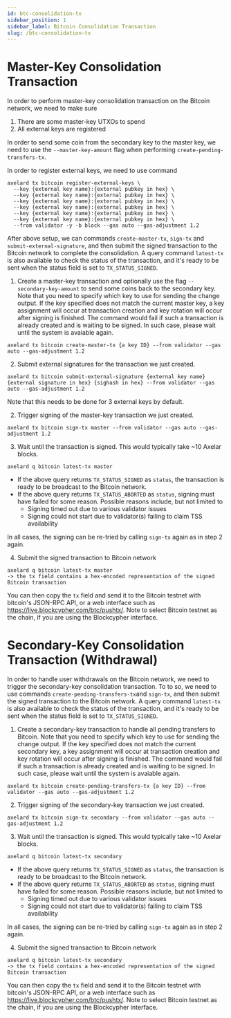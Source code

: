 ```yaml
---
id: btc-consolidation-tx
sidebar_position: 1
sidebar_label: Bitcoin Consolidation Transaction
slug: /btc-consolidation-tx
---
```

# Master-Key Consolidation Transaction
In order to perform master-key consolidation transaction on the Bitcoin network, we need to make sure

1. There are some master-key UTXOs to spend
2. All external keys are registered

In order to send some coin from the secondary key to the master key, we need to use the `--master-key-amount` flag when performing `create-pending-transfers-tx`.

In order to register external keys, we need to use command
```
axelard tx bitcoin register-external-keys \
  --key {external key name}:{external pubkey in hex} \
  --key {external key name}:{external pubkey in hex} \
  --key {external key name}:{external pubkey in hex} \
  --key {external key name}:{external pubkey in hex} \
  --key {external key name}:{external pubkey in hex} \
  --key {external key name}:{external pubkey in hex} \
  --from validator -y -b block --gas auto --gas-adjustment 1.2
```

After above setup, we can commands `create-master-tx`, `sign-tx` and `submit-external-signature`, and then submit the signed transaction to the Bitcoin network to complete the consolidation. A query command `latest-tx` is also available to check the status of the transaction, and it's ready to be sent when the status field is set to `TX_STATUS_SIGNED`.

1. Create a master-key transaction and optionally use the flag `--secondary-key-amount` to send some coins back to the secondary key. Note that you need to specify which key to use for sending the change output. If the key specified does not match the current master key, a key assignment will occur at transaction creation and key rotation will occur after signing is finished. The command would fail if such a transaction is already created and is waiting to be signed. In such case, please wait until the system is avaiable again.
  ```
  axelard tx bitcoin create-master-tx {a key ID} --from validator --gas auto --gas-adjustment 1.2
  ```

2. Submit external signatures for the transaction we just created.
```
axelard tx bitcoin submit-external-signature {external key name} {external signature in hex} {sighash in hex} --from validator --gas auto --gas-adjustment 1.2
```
Note that this needs to be done for 3 external keys by default.

2. Trigger signing of the master-key transaction we just created.
  ```
  axelard tx bitcoin sign-tx master --from validator --gas auto --gas-adjustment 1.2
  ```

3. Wait until the transaction is signed. This would typically take ~10 Axelar blocks.
  ```
  axelard q bitcoin latest-tx master
  ```
  - If the above query returns `TX_STATUS_SIGNED` as `status`, the transaction is ready to be broadcast to the Bitcoin network.
  - If the above query returns `TX_STATUS_ABORTED` as `status`, signing must have failed for some reason. Possible reasons include, but not limited to
    - Signing timed out due to various validator issues
    - Signing could not start due to validator(s) failing to claim TSS availability

  In all cases, the signing can be re-tried by calling `sign-tx` again as in step 2 again.

4. Submit the signed transaction to Bitcoin network

  ```
  axelard q bitcoin latest-tx master
  -> the tx field contains a hex-encoded representation of the signed Bitcoin transaction
  ```
  You can then copy the `tx` field and send it to the Bitcoin testnet with bitcoin's JSON-RPC API, or a web interface such as https://live.blockcypher.com/btc/pushtx/. Note to select Bitcoin testnet as the chain, if you are using the Blockcypher interface.

# Secondary-Key Consolidation Transaction (Withdrawal)

In order to handle user withdrawals on the Bitcoin network, we need to trigger the secondary-key consolidation transaction. To to so, we need to use commands `create-pending-transfers-tx`and `sign-tx`, and then submit the signed transaction to the Bitcoin network. A query command `latest-tx` is also available to check the status of the transaction, and it's ready to be sent when the status field is set to `TX_STATUS_SIGNED`.

1. Create a secondary-key transaction to handle all pending transfers to Bitcoin. Note that you need to specify which key to use for sending the change output. If the key specified does not match the current secondary key, a key assignment will occur at transaction creation and key rotation will occur after signing is finished. The command would fail if such a transaction is already created and is waiting to be signed. In such case, please wait until the system is avaiable again.
  ```
  axelard tx bitcoin create-pending-transfers-tx {a key ID} --from validator --gas auto --gas-adjustment 1.2
  ```

2. Trigger signing of the secondary-key transaction we just created.
  ```
  axelard tx bitcoin sign-tx secondary --from validator --gas auto --gas-adjustment 1.2
  ```

3. Wait until the transaction is signed. This would typically take ~10 Axelar blocks.
  ```
  axelard q bitcoin latest-tx secondary
  ```
  - If the above query returns `TX_STATUS_SIGNED` as `status`, the transaction is ready to be broadcast to the Bitcoin network.
  - If the above query returns `TX_STATUS_ABORTED` as `status`, signing must have failed for some reason. Possible reasons include, but not limited to
    - Signing timed out due to various validator issues
    - Signing could not start due to validator(s) failing to claim TSS availability

  In all cases, the signing can be re-tried by calling `sign-tx` again as in step 2 again.

4. Submit the signed transaction to Bitcoin network

  ```
  axelard q bitcoin latest-tx secondary
  -> the tx field contains a hex-encoded representation of the signed Bitcoin transaction
  ```
  You can then copy the `tx` field and send it to the Bitcoin testnet with bitcoin's JSON-RPC API, or a web interface such as https://live.blockcypher.com/btc/pushtx/. Note to select Bitcoin testnet as the chain, if you are using the Blockcypher interface.
